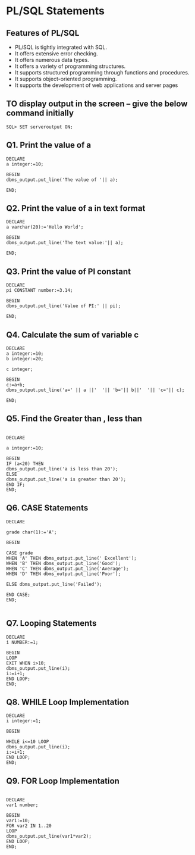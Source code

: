 # PL/SQL Statements

## Features of PL/SQL

- PL/SQL is tightly integrated with SQL.
- It offers extensive error checking.
- It offers numerous data types.
- It offers a variety of programming structures.
- It supports structured programming through functions and procedures.
- It supports object-oriented programming.
- It supports the development of web applications and server pages

## TO display output in the screen – give the below command initially

```db
SQL> SET serveroutput ON;
```

## Q1. Print the value of a

```db
DECLARE
a integer:=10;

BEGIN
dbms_output.put_line('The value of '|| a);

END;
```

## Q2. Print the value of a in text format

```db
DECLARE
a varchar(20):='Hello World';

BEGIN
dbms_output.put_line('The text value:'|| a);

END;
```

## Q3. Print the value of PI constant

```db
DECLARE
pi CONSTANT number:=3.14;

BEGIN
dbms_output.put_line('Value of PI:' || pi);

END;

```

## Q4. Calculate the sum of variable c

```db
DECLARE
a integer:=10;
b integer:=20;

c integer;

BEGIN
c:=a+b;
dbms_output.put_line('a=' || a ||'  '|| 'b='|| b||'  '|| 'c='|| c);

END;
```

## Q5. Find the Greater than , less than

```db

DECLARE

a integer:=10;

BEGIN
IF (a<20) THEN
dbms_output.put_line('a is less than 20');
ELSE
dbms_output.put_line('a is greater than 20');
END IF;
END;

```

## Q6. CASE Statements

```db
DECLARE

grade char(1):='A';

BEGIN

CASE grade
WHEN 'A' THEN dbms_output.put_line(' Excellent');
WHEN 'B' THEN dbms_output.put_line('Good');
WHEN 'C' THEN dbms_output.put_line('Average');
WHEN 'D' THEN dbms_output.put_line('Poor');

ELSE dbms_output.put_line('Failed');

END CASE;
END;


```

## Q7. Looping Statements

```db
DECLARE
i NUMBER:=1;

BEGIN
LOOP
EXIT WHEN i>10;
dbms_output.put_line(i);
i:=i+1;
END LOOP;
END;
```

## Q8. WHILE Loop Implementation

```db
DECLARE
i integer:=1;

BEGIN

WHILE i<=10 LOOP
dbms_output.put_line(i);
i:=i+1;
END LOOP;
END;
```

## Q9. FOR Loop Implementation

```db

DECLARE
var1 number;

BEGIN
var1:=10;
FOR var2 IN 1..20
LOOP
dbms_output.put_line(var1*var2);
END LOOP;
END;



```

